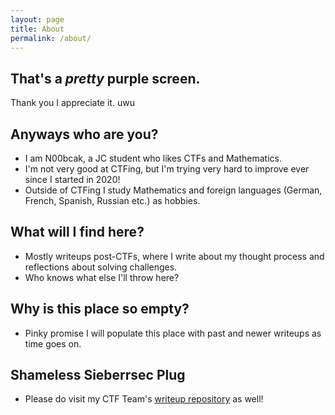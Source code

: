 ```yaml
---
layout: page
title: About
permalink: /about/
---
```


## That's a *pretty* purple screen.
Thank you I appreciate it. uwu

## Anyways who are you?
* I am N00bcak, a JC student who likes CTFs and Mathematics.
* I'm not very good at CTFing, but I'm trying very hard to improve ever since I started in 2020!
* Outside of CTFing I study Mathematics and foreign languages (German, French, Spanish, Russian etc.) as hobbies.

## What will I find here?
* Mostly writeups post-CTFs, where I write about my thought process and reflections about solving challenges.
* Who knows what else I'll throw here?

## Why is this place so empty?
* Pinky promise I will populate this place with past and newer writeups as time goes on.

## Shameless Sieberrsec Plug
* Please do visit my CTF Team's [writeup repository]("https://github.com/IRS-Cybersec/ctfdump") as well!
